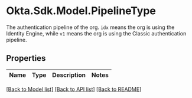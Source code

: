# Okta.Sdk.Model.PipelineType
The authentication pipeline of the org. `idx` means the org is using the Identity Engine, while `v1` means the org is using the Classic authentication pipeline.

## Properties

Name | Type | Description | Notes
------------ | ------------- | ------------- | -------------

[[Back to Model list]](../README.md#documentation-for-models) [[Back to API list]](../README.md#documentation-for-api-endpoints) [[Back to README]](../README.md)

